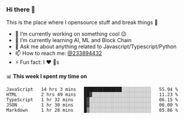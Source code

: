 ### Hi there 👋

<!--
**a233894432/a233894432** is a ✨ _special_ ✨ repository because its `README.md` (this file) appears on your GitHub profile.

Here are some ideas to get you started:

- 🔭 I’m currently working on ...
- 🌱 I’m currently learning ...
- 👯 I’m looking to collaborate on ...
- 🤔 I’m looking for help with ...
- 💬 Ask me about ...
- 📫 How to reach me: ...
- 😄 Pronouns: ...
- ⚡ Fun fact: ...
-->
 
 
This is the place where I opensource stuff and break things :rofl:

- 🔭 I’m currently working on something cool :wink:
- 🌱 I’m currently learning AI, ML and Block Chain
- 💬 Ask me about anything related to Javascript/Typescript/Python
- 📫 How to reach me: [@233894432](https://twitter.com/233894432)
- ⚡ Fun fact: I :heart: :dog:s

📊 **This week I spent my time on**
<!--START_SECTION:waka-->
```text
JavaScript   14 hrs 3 mins   ██████████████░░░░░░░░░░░   55.94 % 
HTML         2 hrs 49 mins   ██▓░░░░░░░░░░░░░░░░░░░░░░   11.23 % 
TypeScript   1 hr 32 mins    █▓░░░░░░░░░░░░░░░░░░░░░░░   06.15 % 
JSON         1 hr 30 mins    █▓░░░░░░░░░░░░░░░░░░░░░░░   06.00 % 
Markdown     1 hr 28 mins    █▒░░░░░░░░░░░░░░░░░░░░░░░   05.86 % 
```
<!--END_SECTION:waka-->
